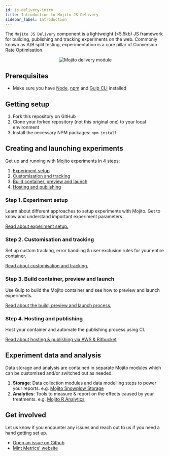 ```yaml
---
id: js-delivery-intro
title: Introduction to Mojito JS Delivery
sidebar_label: Introduction
---
```


The ```Mojito JS Delivery``` component is a lightweight (&lt;5.5kb) JS framework for building, publishing and tracking experiments on the web. Commonly known as A/B split testing, experimentation is a core pillar of Conversion Rate Optimisation.

<p align="center"><img src="/img/js-delivery/delivery-module.png" alt="Mojito delivery module" /></p>

## Prerequisites

- Make sure you have [Node](https://nodejs.org/en/download/), [npm](https://www.npmjs.com/) and [Gulp CLI](https://gulpjs.com/) installed

## Getting setup

1. Fork this repository on GitHub
2. Clone your forked repository (not this original one) to your local environment
3. Install the necessary NPM packages: ```npm install```

## Creating and launching experiments

Get up and running with Mojito experiments in 4 steps:

1. [Experiment setup](#step-1-experiment-setup)
2. [Customisation and tracking](#step-2-customisation-and-tracking)
3. [Build container, preview and launch](#step-3-build-container-preview-and-launch)
4. [Hosting and publishing](#step-4-hosting-and-publishing)

### Step 1. Experiment setup

Learn about different approaches to setup experiments with Mojito. Get to know and understand important experiment parameters.

[Read about experiment setup.](js-delivery-setup.md)

### Step 2. Customisation and tracking

Set up custom tracking, error handling & user exclusion rules for your entire container.

[Read about customisation and tracking.](js-delivery-customisation.md)

### Step 3. Build container, preview and launch

Use Gulp to build the Mojito container and see how to preview and launch experiments.

[Read about the build, preview and launch process.](js-delivery-preview-launch.md)

### Step 4. Hosting and publishing

Host your container and automate the publishing process using CI.

[Read about hosting & publishing via AWS & Bitbucket](js-delivery-hosting.md)

## Experiment data and analysis

Data storage and analysis are contained in separate Mojito modules which can be customised and/or switched out as needed.

1. **Storage**: Data collection modules and data modelling steps to power your reports. e.g. [Mojito Snowplow Storage](https://github.com/mint-metrics/mojito-snowplow-storage)
2. **Analytics**: Tools to measure & report on the effects caused by your treatments. e.g. [Mojito R Analytics](https://github.com/mint-metrics/mojito-r-analytics)

## Get involved

Let us know if you encounter any issues and reach out to us if you need a hand getting set up.

* [Open an issue on Github](https://github.com/mint-metrics/mojito-js-delivery/issues/new)
* [Mint Metrics' website](https://mintmetrics.io/)
